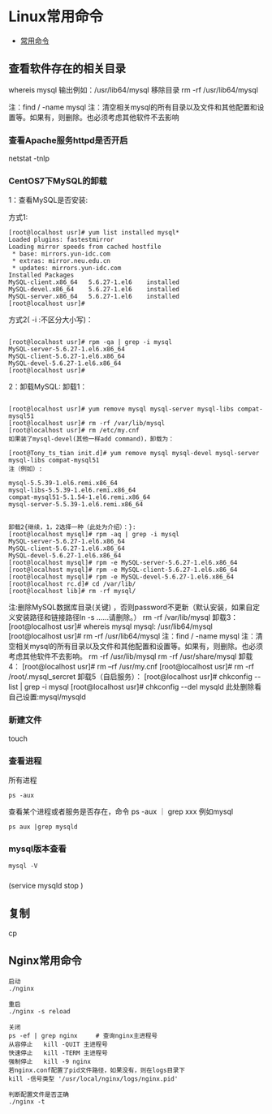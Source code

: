 # Linux常用命令
* [常用命令]()
## 查看软件存在的相关目录

whereis mysql
输出例如：/usr/lib64/mysql
移除目录
rm -rf /usr/lib64/mysql

注：find / -name mysql
注：清空相关mysql的所有目录以及文件和其他配置和设置等。如果有，则删除。也必须考虑其他软件不去影响
### 查看Apache服务httpd是否开启
netstat -tnlp
### CentOS7下MySQL的卸载
1：查看MySQL是否安装:

 方式1:



``` linux
[root@localhost usr]# yum list installed mysql*
Loaded plugins: fastestmirror
Loading mirror speeds from cached hostfile
 * base: mirrors.yun-idc.com
 * extras: mirror.neu.edu.cn
 * updates: mirrors.yun-idc.com
Installed Packages
MySQL-client.x86_64   5.6.27-1.el6    installed
MySQL-devel.x86_64    5.6.27-1.el6    installed
MySQL-server.x86_64   5.6.27-1.el6    installed
[root@localhost usr]#

```
方式2( -i  :不区分大小写)：

``` linux

[root@localhost usr]# rpm -qa | grep -i mysql
MySQL-server-5.6.27-1.el6.x86_64
MySQL-client-5.6.27-1.el6.x86_64
MySQL-devel-5.6.27-1.el6.x86_64
[root@localhost usr]# 
```
2：卸载MySQL:
卸载1：
``` linux

[root@localhost usr]# yum remove mysql mysql-server mysql-libs compat-mysql51
[root@localhost usr]# rm -rf /var/lib/mysql
[root@localhost usr]# rm /etc/my.cnf
如果装了mysql-devel(其他一样add command)，卸载为：

[root@Tony_ts_tian init.d]# yum remove mysql mysql-devel mysql-server mysql-libs compat-mysql51
注（例如）:

mysql-5.5.39-1.el6.remi.x86_64
mysql-libs-5.5.39-1.el6.remi.x86_64
compat-mysql51-5.1.54-1.el6.remi.x86_64
mysql-server-5.5.39-1.el6.remi.x86_64

```
``` linux

卸载2{继续，1，2选择一种（此处为介绍）：}:
[root@localhost mysql]# rpm -aq | grep -i mysql
MySQL-server-5.6.27-1.el6.x86_64
MySQL-client-5.6.27-1.el6.x86_64
MySQL-devel-5.6.27-1.el6.x86_64
[root@localhost mysql]# rpm -e MySQL-server-5.6.27-1.el6.x86_64
[root@localhost mysql]# rpm -e MySQL-client-5.6.27-1.el6.x86_64
[root@localhost mysql]# rpm -e MySQL-devel-5.6.27-1.el6.x86_64
[root@localhost rc.d]# cd /var/lib/
[root@localhost lib]# rm -rf mysql/
```

注:删除MySQL数据库目录(关键) ，否则password不更新（默认安装，如果自定义安装路径和链接路径ln -s ……请删除。）
  rm -rf /var/lib/mysql
卸载3：
[root@localhost usr]# whereis mysql
mysql: /usr/lib64/mysql
[root@localhost usr]# rm -rf /usr/lib64/mysql
注：find / -name mysql
注：清空相关mysql的所有目录以及文件和其他配置和设置等。如果有，则删除。也必须考虑其他软件不去影响。
rm -rf /usr/lib/mysql
rm -rf /usr/share/mysql
卸载4：
[root@localhost usr]# rm –rf /usr/my.cnf
[root@localhost usr]# rm -rf /root/.mysql_sercret 
卸载5（自启服务）：
[root@localhost usr]# chkconfig --list | grep -i mysql
[root@localhost usr]# chkconfig --del mysqld
此处删除看自己设置:mysql/mysqld 

### 新建文件
touch 

### 查看进程
所有进程
```linux
ps -aux 
```

查看某个进程或者服务是否存在，命令 ps -aux  ｜ grep xxx 例如mysql

```linux
ps aux |grep mysqld
```

### mysql版本查看

```linux
mysql -V
```
###
(service mysqld stop )

## 复制

cp
## Nginx常用命令

```linux
启动  
./nginx  
  
重启  
./nginx -s reload  
  
关闭  
ps -ef | grep nginx     # 查询nginx主进程号  
从容停止   kill -QUIT 主进程号  
快速停止   kill -TERM 主进程号  
强制停止   kill -9 nginx  
若nginx.conf配置了pid文件路径，如果没有，则在logs目录下  
kill -信号类型 '/usr/local/nginx/logs/nginx.pid'  
  
判断配置文件是否正确  
./nginx -t  

```

